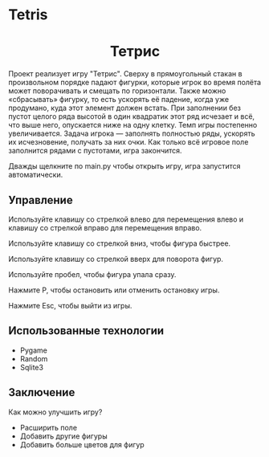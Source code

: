 # Tetris
<h1 align="center">Тетрис</h1>
Проект реализует игру "Тетрис". Сверху в прямоугольный стакан в произвольном порядке падают фигурки, которые игрок во время полёта может поворачивать и смещать по горизонтали. Также можно «сбрасывать» фигурку, то есть ускорять её падение, когда уже продумано, куда этот элемент должен встать. При заполнении без пустот целого ряда высотой в один квадратик этот ряд исчезает и всё, что выше него, опускается ниже на одну клетку. Темп игры постепенно увеличивается. Задача игрока — заполнять полностью ряды, ускорять их исчезновение, получать за них очки. Как только всё игровое поле заполнится рядами с пустотами, игра закончится.

Дважды щелкните по main.py чтобы открыть игру, игра запустится автоматически.

## Управление

Используйте клавишу со стрелкой влево для перемещения влево и клавишу со стрелкой вправо для перемещения вправо.</p>
Используйте клавишу со стрелкой вниз, чтобы фигура быстрее.</p>
Используйте клавишу со стрелкой вверх для поворота фигур.</p>
Используйте пробел, чтобы фигура упала сразу.</p>
Нажмите P, чтобы остановить или отменить остановку игры.</p>
Нажмите Esc, чтобы выйти из игры.


## Использованные технологии



- Pygame
- Random
- Sqlite3
## Заключение

Как можно улучшить игру?
- Расширить поле
- Добавить другие фигуры
- Добавить больше цветов для фигур
